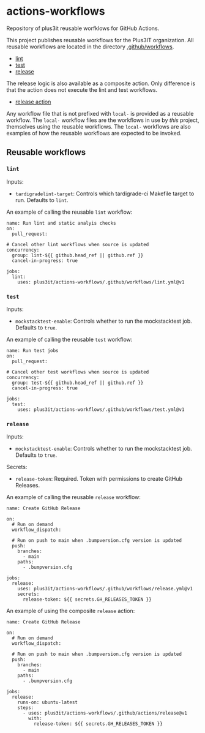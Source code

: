 # actions-workflows
Repository of plus3it reusable worfklows for GitHub Actions.

This project publishes reusable workflows for the Plus3IT organization. All reusable
workflows are located in the directory [.github/workflows](.github/workflows).

* [lint](.github/workflows/lint.yml)
* [test](.github/workflows/test.yml)
* [release](.github/workflows/release.yml)

The release logic is also available as a composite action. Only difference is that
the action does not execute the lint and test workflows.

* [release action](.github/actions/release)

Any workflow file that is not prefixed with `local-` is provided as a reusable
workflow. The `local-` workflow files are the workflows in use by _this_ project,
themselves using the reusable workflows. The `local-` workflows are also examples
of how the reusable workflows are expected to be invoked.

## Reusable workflows

### `lint`

Inputs:

* `tardigradelint-target`: Controls which tardigrade-ci Makefile target to run.
  Defaults to `lint`.

An example of calling the reusable `lint` workflow:

```
name: Run lint and static analyis checks
on:
  pull_request:

# Cancel other lint workflows when source is updated
concurrency:
  group: lint-${{ github.head_ref || github.ref }}
  cancel-in-progress: true

jobs:
  lint:
    uses: plus3it/actions-workflows/.github/workflows/lint.yml@v1
```

### `test`

Inputs:

* `mockstacktest-enable`: Controls whether to run the mockstacktest job. Defaults
  to `true`.

An example of calling the reusable `test` workflow:

```
name: Run test jobs
on:
  pull_request:

# Cancel other test workflows when source is updated
concurrency:
  group: test-${{ github.head_ref || github.ref }}
  cancel-in-progress: true

jobs:
  test:
    uses: plus3it/actions-workflows/.github/workflows/test.yml@v1
```

### `release`

Inputs:

* `mockstacktest-enable`: Controls whether to run the mockstacktest job. Defaults
  to `true`.

Secrets:
  * `release-token`: Required. Token with permissions to create GitHub Releases.

An example of calling the reusable `release` workflow:

```
name: Create GitHub Release

on:
  # Run on demand
  workflow_dispatch:

  # Run on push to main when .bumpversion.cfg version is updated
  push:
    branches:
      - main
    paths:
      - .bumpversion.cfg

jobs:
  release:
    uses: plus3it/actions-workflows/.github/workflows/release.yml@v1
    secrets:
      release-token: ${{ secrets.GH_RELEASES_TOKEN }}
```

An example of using the composite `release` action:

```
name: Create GitHub Release

on:
  # Run on demand
  workflow_dispatch:

  # Run on push to main when .bumpversion.cfg version is updated
  push:
    branches:
      - main
    paths:
      - .bumpversion.cfg

jobs:
  release:
    runs-on: ubuntu-latest
    steps:
      - uses: plus3it/actions-workflows/.github/actions/release@v1
        with:
          release-token: ${{ secrets.GH_RELEASES_TOKEN }}
```
